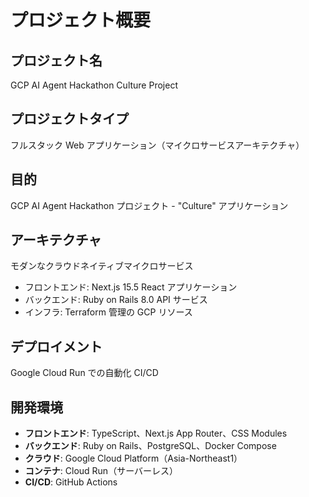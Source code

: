 # プロジェクト概要

## プロジェクト名

GCP AI Agent Hackathon Culture Project

## プロジェクトタイプ

フルスタック Web アプリケーション（マイクロサービスアーキテクチャ）

## 目的

GCP AI Agent Hackathon プロジェクト - "Culture" アプリケーション

## アーキテクチャ

モダンなクラウドネイティブマイクロサービス

- フロントエンド: Next.js 15.5 React アプリケーション
- バックエンド: Ruby on Rails 8.0 API サービス
- インフラ: Terraform 管理の GCP リソース

## デプロイメント

Google Cloud Run での自動化 CI/CD

## 開発環境

- **フロントエンド**: TypeScript、Next.js App Router、CSS Modules
- **バックエンド**: Ruby on Rails、PostgreSQL、Docker Compose
- **クラウド**: Google Cloud Platform（Asia-Northeast1）
- **コンテナ**: Cloud Run（サーバーレス）
- **CI/CD**: GitHub Actions
